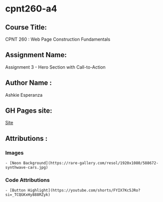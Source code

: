 # cpnt260-a4

## Course Title:
CPNT 260 : Web Page Construction Fundamentals
## Assignment Name:
Assignment 3 - Hero Section with Call-to-Action
## Author Name :
Ashkie Esperanza
## GH Pages site:
  [Site](https://ashkiecharles.github.io/cpnt260-a3/)
## Attributions :
  ### Images
    - [Neon Background](https://rare-gallery.com/resol/1920x1080/588672-synthwave-cars.jpg)

  ### Code Attributions
    - [Button Highlight](https://youtube.com/shorts/FYIX7Kc5JRo?si=_TCQGKxHy888RZyk)
  